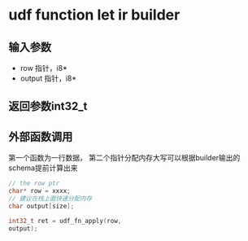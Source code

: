 # udf function let ir builder

## 输入参数

* row 指针，i8*
* output 指针，i8*

## 返回参数int32_t

## 外部函数调用

第一个函数为一行数据，
第二个指针分配内存大写可以根据builder输出的schema提前计算出来

```c++
// the row ptr
char* row = xxxx;
// 建议在栈上面快速分配内存
char output[size];

int32_t ret = udf_fn_apply(row,
output);
```

